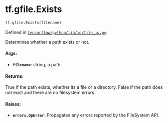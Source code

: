 <div itemscope itemtype="http://developers.google.com/ReferenceObject">
<meta itemprop="name" content="tf.gfile.Exists" />
</div>

# tf.gfile.Exists

``` python
tf.gfile.Exists(filename)
```



Defined in [`tensorflow/python/lib/io/file_io.py`](https://www.tensorflow.org/code/tensorflow/python/lib/io/file_io.py).

Determines whether a path exists or not.

#### Args:

* <b>`filename`</b>: string, a path


#### Returns:

True if the path exists, whether its a file or a directory.
False if the path does not exist and there are no filesystem errors.


#### Raises:

* <b>`errors.OpError`</b>: Propagates any errors reported by the FileSystem API.